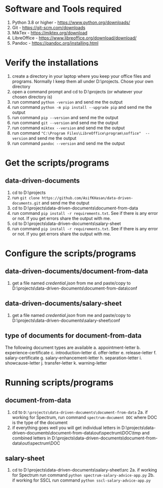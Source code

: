 # Software and Tools required
1. Python 3.8 or higher - https://www.python.org/downloads/
2. Git -  https://git-scm.com/downloads
3. MikTex - https://miktex.org/download
4. LibreOffice - https://www.libreoffice.org/download/download/
5. Pandoc - https://pandoc.org/installing.html


# Verify the installations
1. create a directory in your laptop where you keep your office files and programs. Normally I keep them all under D:\projects. Chose your own directory
2. open a command prompt and cd to D:\projects (or whatever your chosen directory is)
3. run command ```python -version``` and send me the output
4. run command ```python -m pip install --upgrade pip``` and send me the output
5. run command ```pip --version``` and send me the output
6. run command ```git --version``` and send me the output
7. run command ```miktex --version``` and send me the output
8. run command ```"C:\Program Files\LibreOffice\program\soffice"  --version``` and send me the output
9. run command ```pandoc --version``` and send me the output


# Get the scripts/programs
## data-driven-documents
1. cd to D:\projects
2. run ```git clone https://github.com/AsifKHasan/data-driven-documents.git``` and send me the output
3. cd to D:\projects\data-driven-documents\document-from-data
4. run command ```pip install -r requirements.txt```. See if there is any error or not. If you get errors share the output with me.
5. cd to D:\projects\data-driven-documents\salary-sheet
6. run command ```pip install -r requirements.txt```. See if there is any error or not. If you get errors share the output with me.


# Configure the scripts/programs
## data-driven-documents/document-from-data
1. get a file named *credential.json* from me and paste/copy to D:\projects\data-driven-documents\document-from-data\conf

## data-driven-documents/salary-sheet
1. get a file named *credential.json* from me and paste/copy to D:\projects\data-driven-documents\salary-sheet\conf

## type of documents for document-from-data
The following document types are available
a. appointment-letter
b. experience-certificate
c. introduction-letter
d. offer-letter
e. release-letter
f. salary-certificate
g. salary-enhancement-letter
h. separation-letter
i. showcause-letter
j. transfer-letter
k. warning-letter


# Running scripts/programs
## document-from-data
1. cd to ```D:\projects\data-driven-documents\document-from-data```
2a. if working for Spectrum, run command ```spectrum-document DOC``` where DOC is the type of the document
3. if everything goes well you will get individual letters in D:\projects\data-driven-documents\document-from-data\out\spectrum\DOC\tmp and combined letters in D:\projects\data-driven-documents\document-from-data\out\spectrum\DOC

## salary-sheet
1. cd to D:\projects\data-driven-documents\salary-sheet\src
2a. if working for Spectrum run command ```python spectrum-salary-advice-app.py```
2b. if working for SSCL run command ```python sscl-salary-advice-app.py```
